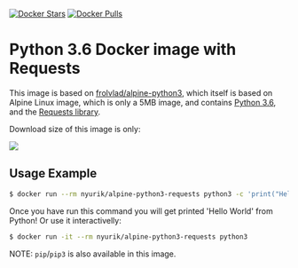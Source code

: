 [![Docker Stars](https://img.shields.io/docker/stars/nyurik/alpine-python3-requests.svg?style=flat-square)](https://hub.docker.com/r/nyurik/alpine-python3-requests/)
[![Docker Pulls](https://img.shields.io/docker/pulls/nyurik/alpine-python3-requests.svg?style=flat-square)](https://hub.docker.com/r/nyurik/alpine-python3-requests/)


Python 3.6 Docker image with Requests
=======================

This image is based on [frolvlad/alpine-python3](https://hub.docker.com/r/frolvlad/alpine-python3/), which itself is based on Alpine Linux image, which is only a 5MB image, and contains
[Python 3.6](https://www.python.org/), and the [Requests library](http://docs.python-requests.org/en/master/).

Download size of this image is only:

[![](https://images.microbadger.com/badges/image/nyurik/alpine-python3-requests.svg)](http://microbadger.com/images/nyurik/alpine-python3-requests "Get your own image badge on microbadger.com")


Usage Example
-------------

```bash
$ docker run --rm nyurik/alpine-python3-requests python3 -c 'print("Hello World")'
```

Once you have run this command you will get printed 'Hello World' from Python!  Or use it interactivelly:

```bash
$ docker run -it --rm nyurik/alpine-python3-requests python3
```

NOTE: `pip`/`pip3` is also available in this image.
